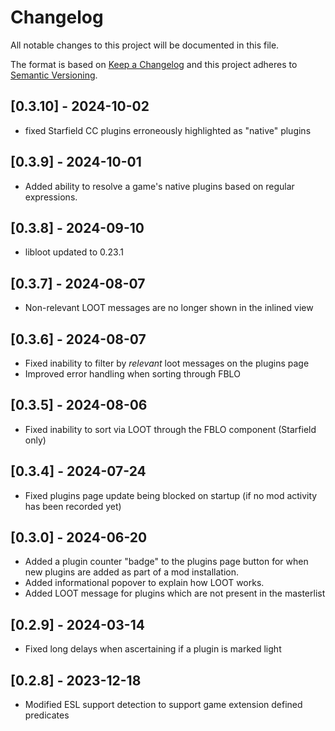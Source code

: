 # Changelog

All notable changes to this project will be documented in this file.

The format is based on [Keep a Changelog](http://keepachangelog.com/) and this project adheres to [Semantic Versioning](http://semver.org/).

## [0.3.10] - 2024-10-02

- fixed Starfield CC plugins erroneously highlighted as "native" plugins

## [0.3.9] - 2024-10-01

- Added ability to resolve a game's native plugins based on regular expressions.

## [0.3.8] - 2024-09-10

- libloot updated to 0.23.1

## [0.3.7] - 2024-08-07

- Non-relevant LOOT messages are no longer shown in the inlined view

## [0.3.6] - 2024-08-07

- Fixed inability to filter by _relevant_ loot messages on the plugins page
- Improved error handling when sorting through FBLO

## [0.3.5] - 2024-08-06

- Fixed inability to sort via LOOT through the FBLO component (Starfield only)

## [0.3.4] - 2024-07-24
- Fixed plugins page update being blocked on startup (if no mod activity has been recorded yet)

## [0.3.0] - 2024-06-20

- Added a plugin counter "badge" to the plugins page button for when new plugins
  are added as part of a mod installation.
- Added informational popover to explain how LOOT works.
- Added LOOT message for plugins which are not present in the masterlist

## [0.2.9] - 2024-03-14

- Fixed long delays when ascertaining if a plugin is marked light

## [0.2.8] - 2023-12-18

- Modified ESL support detection to support game extension defined predicates
